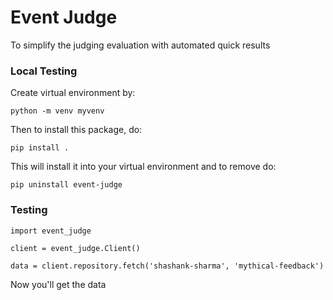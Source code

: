 # Event Judge

To simplify the judging evaluation with automated quick results

### Local Testing

Create virtual environment by:

`python -m venv myvenv`

Then to install this package, do:

`pip install .`

This will install it into your virtual environment and to remove do:

`pip uninstall event-judge`

### Testing

`import event_judge`

`client = event_judge.Client()`

`data = client.repository.fetch('shashank-sharma', 'mythical-feedback')`

Now you'll get the data